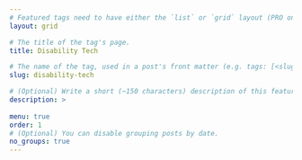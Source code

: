 ```yaml
---
# Featured tags need to have either the `list` or `grid` layout (PRO only).
layout: grid

# The title of the tag's page.
title: Disability Tech

# The name of the tag, used in a post's front matter (e.g. tags: [<slug>]).
slug: disability-tech

# (Optional) Write a short (~150 characters) description of this featured tag.
description: >
 
menu: true
order: 1
# (Optional) You can disable grouping posts by date.
no_groups: true
---
```


